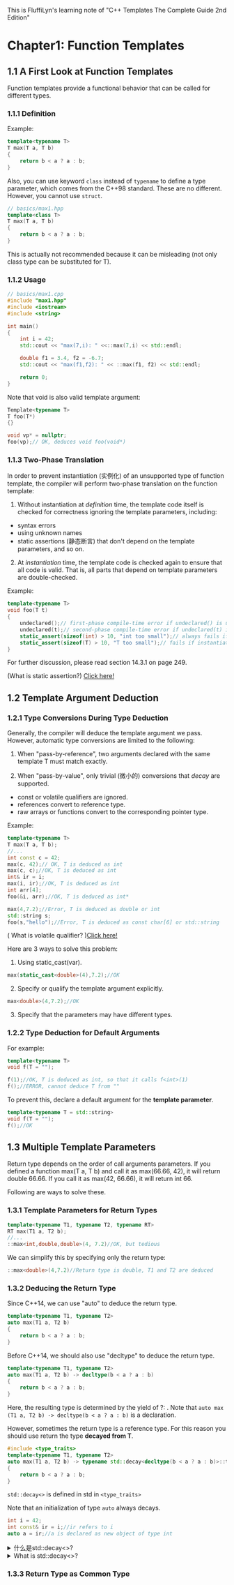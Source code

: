 This is FluffiLyn's learning note of "C++ Templates The Complete Guide 2nd Edition"

# Chapter1: Function Templates

## 1.1 A First Look at Function Templates
Function templates provide a functional behavior that can be called for different types.

### 1.1.1 Definition
Example:
```c++
template<typename T>
T max(T a, T b)
{
    return b < a ? a : b;
}
```

Also, you can use keyword `class` instead of `typename` to define a type parameter, which comes from the C++98 standard. These are no different. However, you cannot use `struct`.
```c++
// basics/max1.hpp
template<class T>
T max(T a, T b)
{
    return b < a ? a : b; 
}
```
This is actually not recommended because it can be misleading (not only class type can be substituted for T).

### 1.1.2 Usage
```c++
// basics/max1.cpp
#include "max1.hpp"
#include <iostream>
#include <string>

int main()
{
    int i = 42;
    std::cout << "max(7,i): " <<::max(7,i) << std::endl;

    double f1 = 3.4, f2 = -6.7;
    std::cout << "max(f1,f2): " << ::max(f1, f2) << std::endl;

    return 0;
}

```

Note that void is also valid template argument:
```c++
Template<typename T>
T foo(T*)
{}

void vp* = nullptr;
foo(vp);// OK, deduces void foo(void*)
```

### 1.1.3 Two-Phase Translation
In order to prevent instantiation (实例化) of an unsupported type of function template, the compiler will perform two-phase translation on the function template:

1. Without instantiation at *definition* time, the template code itself is checked for correctness ignoring the template parameters, including:
 - syntax errors
 - using unknown names
 - static assertions (静态断言) that don't depend on the template parameters, and so on.

2. At *instantiation* time, the template code is checked again to ensure that all code is valid. That is, all parts that depend on template parameters are double-checked.

Example:
```c++
template<typename T>
void foo(T t)
{
    undeclared();// first-phase compile-time error if undeclared() is unknown
    undeclared(t);// second-phase compile-time error if undeclared(t) is unknown
    static_assert(sizeof(int) > 10, "int too small");// always fails if sizeof(int) <= 10
    static_assert(sizeof(T) > 10, "T too small");// fails if instantiated for T with size <= 10
}
```
For further discussion, please read section 14.3.1 on page 249.


(What is static assertion?) [Click here!](https://www.geeksforgeeks.org/understanding-static_assert-c-11/)

## 1.2 Template Argument Deduction

### 1.2.1 Type Conversions During Type Deduction
Generally, the compiler will deduce the template argument we pass. However, automatic type conversions are limited to the following:
1. When "pass-by-reference", two arguments declared with the same template T must match exactly.

2. When "pass-by-value", only trivial (微小的) conversions that *decay* are supported. 
- const or volatile qualifiers are ignored.
- references convert to reference type.
- raw arrays or functions convert to the corresponding pointer type.

Example:
```c++
template<typename T>
T max(T a, T b);
//...
int const c = 42;
max(c, 42);// OK, T is deduced as int
max(c, c);//OK, T is deduced as int
int& ir = i;
max(i, ir);//OK, T is deduced as int
int arr[4];
foo(&i, arr);//OK, T is deduced as int*

max(4,7.2);//Error, T is deduced as double or int
std::string s;
foo(s,"hello");//Error, T is deduced as const char[6] or std::string
```

( What is volatile qualifier? )[Click here!](https://zhuanlan.zhihu.com/p/62060524)

Here are 3 ways to solve this problem:
1. Using static_cast<typeUwannause>(var).
```c++
max(static_cast<double>(4),7.2);//OK
```

2. Specify or qualify the template argument explicitly.
```c++
max<double>(4,7.2);//OK
```

3. Specify that the parameters may have different types.

### 1.2.2 Type Deduction for Default Arguments
For example:
```c++
template<typename T>
void f(T = "");

f(1);//OK, T is deduced as int, so that it calls f<int>(1)
f();//ERROR, cannot deduce T from ""
```

To prevent this, declare a default argument for the **template parameter**.

```c++
template<typename T = std::string>
void f(T = "");
f();//OK
```

## 1.3 Multiple Template Parameters
Return type depends on the order of call arguments parameters. If you defined a function max(T a, T b) and call it as max(66.66, 42), it will return double 66.66. If you call it as max(42, 66.66), it will return int 66.

Following are ways to solve these.

### 1.3.1 Template Parameters for Return Types
```c++
template<typename T1, typename T2, typename RT>
RT max(T1 a, T2 b);
//...
::max<int,double,double>(4, 7.2)//OK, but tedious
```
We can simplify this by specifying only the return type:
```c++
::max<double>(4,7.2)//Return type is double, T1 and T2 are deduced
```

### 1.3.2 Deducing the Return Type
Since C++14, we can use "auto" to deduce the return type.
```c++
template<typename T1, typename T2>
auto max(T1 a, T2 b)
{
    return b < a ? a : b;
}
```
Before C++14, we should also use "decltype" to deduce the return type.
```c++
template<typename T1, typename T2>
auto max(T1 a, T2 b) -> decltype(b < a ? a : b)
{
    return b < a ? a : b;
}
```
Here, the resulting type is determined by the yield of ?: . Note that 
`auto max (T1 a, T2 b) -> decltype(b < a ? a : b)` is a declaration.


However, sometimes the return type is a reference type. For this reason you should use return the type **decayed from T**.
```c++
#include <type_traits>
template<typename T1, typename T2>
auto max(T1 a, T2 b) -> typename std::decay<decltype(b < a ? a : b)>::type
{
    return b < a ? a : b;
}
```
`std::decay<>` is defined in std in `<type_traits>`

Note that an initialization of type `auto` always decays.
```c++
int i = 42;
int const& ir = i;//ir refers to i
auto a = ir;//a is declared as new object of type int
```

<details> <summary>什么是std::decay<>?</summary>
std::decay是C++标准库中提供的一个类型萃取工具，其功能是将给定的类型T“衰减”（decay）成一个更基础的类型，具体来说，它执行如下操作：

1. 数组到指针的转换： 如果T是数组类型（如T[]或T[N]），std::decay将其转换为指向数组元素类型的指针（如T*）。

2. 函数到指针的转换： 若T是函数类型（如void(int)），std::decay将其转换为指向该函数类型的指针（如void (*)(int)）。

3. 去除引用： 如果T是引用类型（如T&或T&&），std::decay将其转换为对应的非引用类型（即去掉&或&&，得到T）。

4. 去除cv-qualifiers（const/volatile限定符）： std::decay还会移除T上的const、volatile以及const volatile限定符，无论这些限定符出现在何处（顶层或底层）。

5. 从左值到右值的转换： 虽然不直接体现在std::decay的名称中，但它也模拟了编译器在函数参数按值传递时对左值的隐式转换，即将左值对象转换为对应的右值临时对象。这意味着即使T原本是某种用户自定义类型（如std::string）的左值引用，std::decay也会将其视为该类型的一个普通（非引用）副本。
</details>

<details><summary>What is std::decay<>?</summary>
std::decay is a type manipulation tool provided in the C++ Standard Library that "decays" a given type T into a more fundamental form by performing the following operations:

1. Array-to-pointer conversion: If T is an array type (e.g., T[] or T[N]), std::decay converts it to a pointer to the array's element type (e.g., T*).

2. Function-to-pointer conversion: If T is a function type (e.g., void(int)), std::decay converts it to a pointer to that function type (e.g., void (*)(int)).

3. Reference removal: If T is a reference type (e.g., T& or T&&), std::decay converts it to the corresponding non-reference type (i.e., removes the & or &&, resulting in T).

4. Removal of cv-qualifiers (const/volatile qualifiers): std::decay also removes any const, volatile, or const volatile qualifiers from T, regardless of where they appear (top-level or nested).

5. Conversion from lvalue to rvalue: Although not directly implied by its name, std::decay also simulates the implicit conversion of lvalue objects to corresponding rvalue temporary objects that occurs when function arguments are passed by value. This means that even if T is originally a reference to some user-defined type (like std::string), std::decay treats it as a plain (non-reference) instance of that type.
</details>

### 1.3.3 Return Type as Common Type